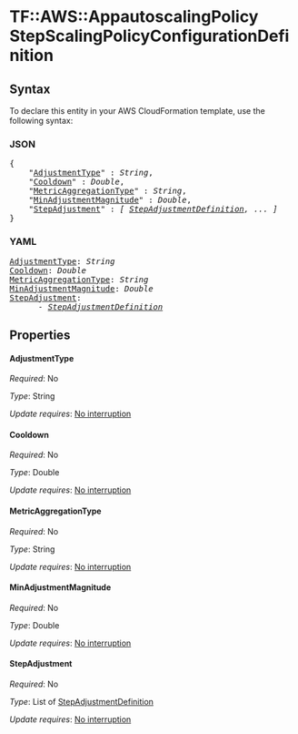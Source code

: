 # TF::AWS::AppautoscalingPolicy StepScalingPolicyConfigurationDefinition

## Syntax

To declare this entity in your AWS CloudFormation template, use the following syntax:

### JSON

<pre>
{
    "<a href="#adjustmenttype" title="AdjustmentType">AdjustmentType</a>" : <i>String</i>,
    "<a href="#cooldown" title="Cooldown">Cooldown</a>" : <i>Double</i>,
    "<a href="#metricaggregationtype" title="MetricAggregationType">MetricAggregationType</a>" : <i>String</i>,
    "<a href="#minadjustmentmagnitude" title="MinAdjustmentMagnitude">MinAdjustmentMagnitude</a>" : <i>Double</i>,
    "<a href="#stepadjustment" title="StepAdjustment">StepAdjustment</a>" : <i>[ <a href="stepadjustmentdefinition.md">StepAdjustmentDefinition</a>, ... ]</i>
}
</pre>

### YAML

<pre>
<a href="#adjustmenttype" title="AdjustmentType">AdjustmentType</a>: <i>String</i>
<a href="#cooldown" title="Cooldown">Cooldown</a>: <i>Double</i>
<a href="#metricaggregationtype" title="MetricAggregationType">MetricAggregationType</a>: <i>String</i>
<a href="#minadjustmentmagnitude" title="MinAdjustmentMagnitude">MinAdjustmentMagnitude</a>: <i>Double</i>
<a href="#stepadjustment" title="StepAdjustment">StepAdjustment</a>: <i>
      - <a href="stepadjustmentdefinition.md">StepAdjustmentDefinition</a></i>
</pre>

## Properties

#### AdjustmentType

_Required_: No

_Type_: String

_Update requires_: [No interruption](https://docs.aws.amazon.com/AWSCloudFormation/latest/UserGuide/using-cfn-updating-stacks-update-behaviors.html#update-no-interrupt)

#### Cooldown

_Required_: No

_Type_: Double

_Update requires_: [No interruption](https://docs.aws.amazon.com/AWSCloudFormation/latest/UserGuide/using-cfn-updating-stacks-update-behaviors.html#update-no-interrupt)

#### MetricAggregationType

_Required_: No

_Type_: String

_Update requires_: [No interruption](https://docs.aws.amazon.com/AWSCloudFormation/latest/UserGuide/using-cfn-updating-stacks-update-behaviors.html#update-no-interrupt)

#### MinAdjustmentMagnitude

_Required_: No

_Type_: Double

_Update requires_: [No interruption](https://docs.aws.amazon.com/AWSCloudFormation/latest/UserGuide/using-cfn-updating-stacks-update-behaviors.html#update-no-interrupt)

#### StepAdjustment

_Required_: No

_Type_: List of <a href="stepadjustmentdefinition.md">StepAdjustmentDefinition</a>

_Update requires_: [No interruption](https://docs.aws.amazon.com/AWSCloudFormation/latest/UserGuide/using-cfn-updating-stacks-update-behaviors.html#update-no-interrupt)

